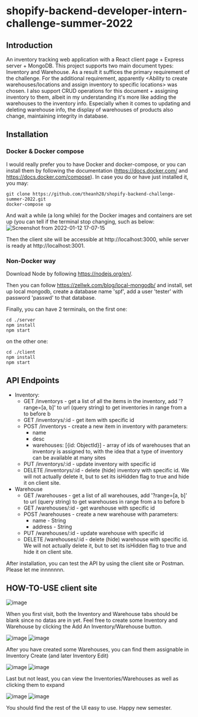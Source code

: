 # shopify-backend-developer-intern-challenge-summer-2022
## Introduction
An inventory tracking web application with a React client page + Express server + MongoDB. 
This project supports two main document types: Inventory and Warehouse. 
As a result it suffices the primary requirement of the challenge.
For the additional requirement, apparently <Ability to create warehouses/locations and assign inventory to specific locations> was chosen.
I also support CRUD operations for this document + assigning inventory to them, albeit in my understanding it's more like adding the warehouses to the inventory info.
Especially when it comes to updating and deleting warehouse info, the display of warehouses of products also change, maintaining integrity in database.

## Installation
### Docker & Docker compose
I would really prefer you to have Docker and docker-compose, or you can install them by following the documentation (https://docs.docker.com/ and https://docs.docker.com/compose).
In case you do or have just installed it, you may:
```
git clone https://github.com/theanh28/shopify-backend-challenge-summer-2022.git
docker-compose up
```
And wait a while (a long while) for the Docker images and containers are set up (you can tell if the terminal stop changing, such as below:
![Screenshot from 2022-01-12 17-07-15](https://user-images.githubusercontent.com/56032607/149230813-f4b1309a-7b51-4d31-b4ec-f10f14fb6ee6.png)

Then the client site will be accessible at http://localhost:3000, while server is ready at http://localhost:3001.

### Non-Docker way
Download Node by following https://nodejs.org/en/.
  
Then you can follow https://zellwk.com/blog/local-mongodb/
and install, set up local mongodb, 
create a database name 'spf', 
add a user 'tester' with password 'passwd' to that database.

Finally, you can have 2 terminals, on the first one:
```
cd ./server
npm install
npm start
```
on the other one:
```
cd ./client
npm install
npm start
```

## API Endpoints
* Inventory:  
  * GET /inventorys - get a list of all the items in the inventory, add '?range=[a, b]' to url (query string) to get inventories in range from a to before b
  * GET /inventorys/:id - get item with specific id
  * POST /inventorys - create a new item in inventory with parameters:
    * name
    * desc
    * warehouses: [{id: ObjectId}] - array of ids of warehouses that an inventory is assigned to, with the idea that a type of inventory can be available at many sites
  * PUT /inventorys/:id - update inventory with specific id
  * DELETE /inventorys/:id - delete (hide) inventory with specific id. We will not actually delete it, but to set its isHidden flag to true and hide it on client site.
* Warehouse
  * GET /warehouses - get a list of all warehouses, add '?range=[a, b]' to url (query string) to get warehouses in range from a to before b
  * GET /warehouses/:id - get warehouse with specific id
  * POST /warehouses - create a new warehouse with parameters:
    * name - String
    * address - String
  * PUT /warehouses/:id - update warehouse with specific id
  * DELETE /warehouses/:id - delete (hide) warehouse with specific id. We will not actually delete it, but to set its isHidden flag to true and hide it on client site.

After installation, you can test the API by using the client site or Postman. Please let me innnnnnn.

## HOW-TO-USE client site
![image](https://user-images.githubusercontent.com/56032607/149070788-e6648e99-f54d-42fa-8131-a15ffee9c3d5.png)

When you first visit, both the Inventory and Warehouse tabs should be blank since no datas are in yet. 
Feel free to create some Inventory and Warehouse by clicking the Add An Inventory/Warehouse button.

![image](https://user-images.githubusercontent.com/56032607/149071133-1e10516a-5674-4df4-a896-ffe69d4ac730.png)
![image](https://user-images.githubusercontent.com/56032607/149071244-a4de9758-2d5b-4840-ba0c-b1c912b36514.png)

After you have created some Warehouses, you can find them assignable in Inventory Create (and later Inventory Edit)

![image](https://user-images.githubusercontent.com/56032607/149071460-c066fd9f-de8f-4a81-b4d7-28914b501bd9.png)
![image](https://user-images.githubusercontent.com/56032607/149071424-61cd41a8-9992-49aa-822a-ffb114e7efa4.png)

Last but not least, you can view the Inventories/Warehouses as well as clicking them to expand

![image](https://user-images.githubusercontent.com/56032607/149071835-616a037c-ad03-4a42-bce3-63e8d56b9bde.png)
![image](https://user-images.githubusercontent.com/56032607/149071861-0d34a221-1a6f-40e0-8242-3e10dd6b0584.png)


You should find the rest of the UI easy to use. Happy new semester.
